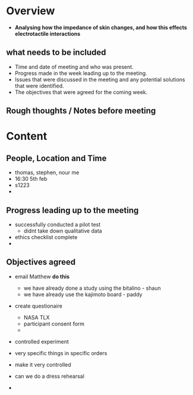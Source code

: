 # Overview 
- **Analysing how the impedance of skin changes, and how this effects electrotactile interactions** 

## what needs to be included
- Time and date of meeting and who was present.
- Progress made in the week leading up to the meeting.
- Issues that were discussed in the meeting and any potential solutions that were identified.
- The objectives that were agreed for the coming week.

## Rough thoughts / Notes before meeting 
# Content 

## People, Location and Time 
- thomas, stephen, nour me 
- 16:30 5th feb 
- s1223 
- 

## Progress leading up to the meeting 
- successfully conducted a pilot test 
	- didnt take down qualitative data 
- ethics checklist complete 
- 

## Objectives agreed 
- email Matthew **do this** 
	- we have already done a study using the bitalino - shaun 
	- we have already use the kajimoto board - paddy 
- create questionaire 
	- NASA TLX 
	- participant consent form 
	- 

- controlled experiment 
- very specific things in specific orders 
- make it very controlled 
- can we do a dress rehearsal 
- 